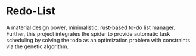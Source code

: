 # Redo-List

A material design power, minimalistic, rust-based to-do list manager. Further,
this project integrates the spider to provide automatic task scheduling by
solving the todo as an optimization problem with constraints via the genetic
algorithm.
